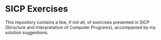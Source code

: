 # SICP Exercises

This repository contains a few, if not all, of exercises presented in SICP
(Structure and Interpretation of Computer Programs), accompanied by my solution
suggestions.

